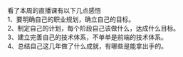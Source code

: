 看了本周的直播课有以下几点感悟  
1、要明确自己的职业规划，确立自己的目标。  
2、制定自己的计划，每个阶段自己该做什么，达成什么目标。  
3、建立完善自己的技术体系，不单单是前端的技术体系。  
4、总结自己这几年做了什么成就，有哪些是能拿出手的。  